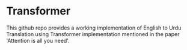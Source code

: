 # Transformer
This github repo provides a working implementation of English to Urdu Translation using Transformer implementation mentioned in the paper 'Attention is all you need'.

